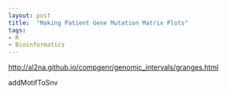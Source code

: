 ```yaml
---
layout: post
title:  "Making Patient Gene Mutation Matrix Plots"
tags:
- R
- Bioinformatics
---
```


http://al2na.github.io/compgenr/genomic_intervals/granges.html

addMotifToSnv
